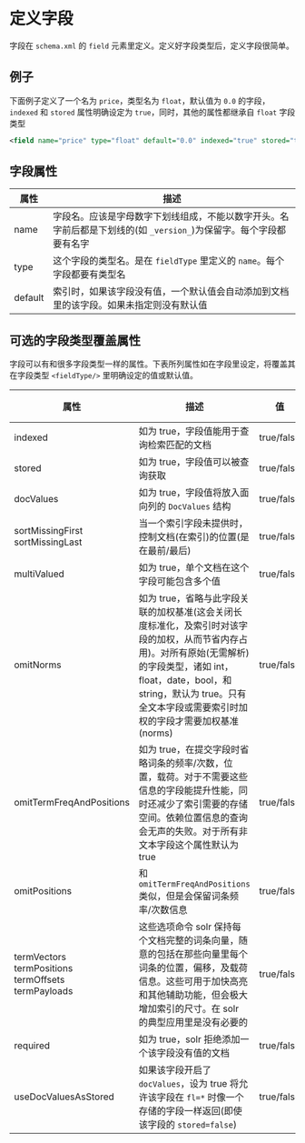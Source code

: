 # 定义字段

字段在 `schema.xml` 的 `field` 元素里定义。定义好字段类型后，定义字段很简单。

## 例子

下面例子定义了一个名为 `price`，类型名为 `float`，默认值为 `0.0` 的字段，`indexed` 和 `stored` 属性明确设定为 `true`，同时，其他的属性都继承自 `float` 字段类型

```xml
<field name="price" type="float" default="0.0" indexed="true" stored="true"/>
```

## 字段属性

| 属性 | 描述 |
| -- | -- |
| name | 字段名。应该是字母数字下划线组成，不能以数字开头。名字前后都是下划线的(如 `_version_`)为保留字。每个字段都要有名字 |
| type | 这个字段的类型名。是在 `fieldType` 里定义的 `name`。每个字段都要有类型名 |
| default | 索引时，如果该字段没有值，一个默认值会自动添加到文档里的该字段。如果未指定则没有默认值 |

## 可选的字段类型覆盖属性

字段可以有和很多字段类型一样的属性。下表所列属性如在字段里设定，将覆盖其在字段类型 `<fieldType/>` 里明确设定的值或默认值。

| 属性 | 描述 | 值 | 默认值 |
| -- | -- | -- | -- |
| indexed | 如为 true，字段值能用于查询检索匹配的文档 | true/false | true |
| stored | 如为 true，字段值可以被查询获取 | true/false | true |
| docValues | 如为 true，字段值将放入面向列的 `DocValues` 结构 | true/false | false |
| sortMissingFirst<br>sortMissingLast | 当一个索引字段未提供时，控制文档(在索引)的位置(是在最前/最后) | true/false | false | 
| multiValued | 如为 true，单个文档在这个字段可能包含多个值 | true/false | false |
| omitNorms | 如为 true，省略与此字段关联的加权基准(这会关闭长度标准化，及索引时对该字段的加权，从而节省内存占用)。对所有原始(无需解析)的字段类型，诸如 int，float，date，bool，和 string，默认为 true。只有全文本字段或需要索引时加权的字段才需要加权基准(norms) | true/false | \* |
| omitTermFreqAndPositions | 如为 true，在提交字段时省略词条的频率/次数，位置，载荷。对于不需要这些信息的字段能提升性能，同时还减少了索引需要的存储空间。依赖位置信息的查询会无声的失败。对于所有非文本字段这个属性默认为 true | true/false | \* |
| omitPositions | 和 `omitTermFreqAndPositions` 类似，但是会保留词条频率/次数信息 | true/false | \* |
| termVectors<br>termPositions<br>termOffsets<br>termPayloads | 这些选项命令 solr 保持每个文档完整的词条向量，随意的包括在那些向量里每个词条的位置，偏移，及载荷信息。这些可用于加快高亮和其他辅助功能，但会极大增加索引的尺寸。在 solr 的典型应用里是没有必要的 | true/false | false |
| required | 如为 true，solr 拒绝添加一个该字段没有值的文档 | true/false | false |
| useDocValuesAsStored | 如果该字段开启了 `docValues`，设为 true 将允许该字段在 `fl=*` 时像一个存储的字段一样返回(即使该字段的 `stored=false`) | true/false | true |
